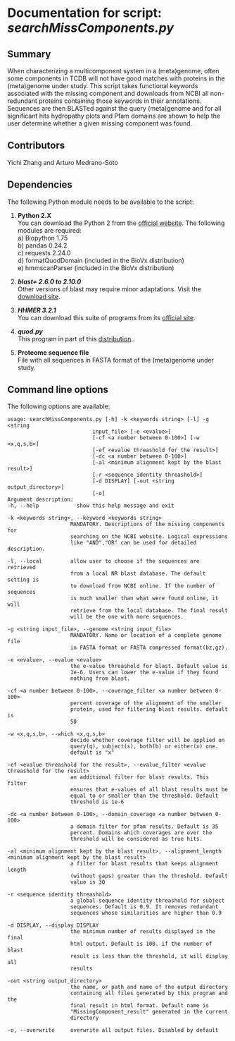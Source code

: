 # Documentation for script: _searchMissComponents.py_


## Summary
When characterizing a multicomponent system in a (meta)genome, often some components in TCDB will not have good 
matches with proteins in the (meta)genome under study. This script takes functional keywords associated with the missing 
component and downloads from NCBI all non-redundant proteins containing those keywords in their annotations. Sequences 
are then BLASTed against the query (meta)genome and for all significant hits hydropathy plots and Pfam domains are
shown to help the user determine whether a given missing component was found.

## Contributors  
Yichi Zhang and Arturo Medrano-Soto


## Dependencies
The following Python module needs to be available to the script: 

1. **Python 2.X**  
You can download the Python 2 from the [official website](https://www.python.org/). The following
modules are required:  
  a) Biopython 1.75  
  b) pandas 0.24.2  
  c) requests 2.24.0  
  d) formatQuodDomain (included in the BioVx distribution)  
  e) hmmscanParser (included in the BioVx distribution)  

2. **_blast+ 2.6.0 to 2.10.0_**  
Other versions of blast may require minor adaptations. Visit the
[download site](https://blast.ncbi.nlm.nih.gov/Blast.cgi?PAGE_TYPE=BlastDocs&DOC_TYPE=Download).  

3. **_HHMER 3.2.1_**  
You can download this suite of programs from its [official site](http://hmmer.org/).  

4. **_quod.py_**  
This program in part of this [distribution](https://gitlab.com/khendarg/hvordan/blob/master/docs/quod.md)..  

5. **Proteome sequence file**   
File with all sequences in FASTA format of the (meta)genome under study.  


## Command line options
The following options are available:

    usage: searchMissComponents.py [-h] -k <keywords string> [-l] -g <string
                               input_file> [-e <evalue>]
                               [-cf <a number between 0-100>] [-w <x,q,s,b>]
                               [-ef <evalue threashold for the result>]
                               [-dc <a number between 0-100>]
                               [-al <minimum alignment kept by the blast result>]
                               [-r <sequence identity threashold>]
                               [-d DISPLAY] [-out <string output_directory>]
                               [-o]
    Argument description:
    -h, --help            show this help message and exit
    
    -k <keywords string>, --keyword <keywords string>
                        MANDATORY. Descriptions of the missing components for
                        searching on the NCBI website. Logical expressions
                        like "AND","OR" can be used for detailed description.
                        
    -l, --local         allow user to choose if the sequences are retrieved
                        from a local NR blast database. The default setting is
                        to download from NCBI online. If the number of sequences
                        is much smaller than what were found online, it will
                        retrieve from the local database. The final result
                        will be the one with more sequences.
                        
    -g <string input_file>, --genome <string input_file>
                        MANDATORY. Name or location of a complete genome file
                        in FASTA format or FASTA compressed format(bz,gz).
                        
    -e <evalue>, --evalue <evalue>
                        the e-value threashold for blast. Default value is
                        1e-6. Users can lower the e-value if they found
                        nothing from blast.
                        
    -cf <a number between 0-100>, --coverage_filter <a number between 0-100>
                        percent coverage of the alignment of the smaller
                        protein, used for filtering blast results. default is
                        50
                        
    -w <x,q,s,b>, --which <x,q,s,b>
                        decide whether coverage filter will be applied on
                        query(q), subject(s), both(b) or either(x) one.
                        default is "x"
                        
    -ef <evalue threashold for the result>, --evalue_filter <evalue threashold for the result>
                        an additional filter for blast results. This filter
                        ensures that e-values of all blast results must be
                        equal to or smaller than the threshold. Default
                        threshold is 1e-6
                        
    -dc <a number between 0-100>, --domain_coverage <a number between 0-100>
                        a domain filter for pfam results. Default is 35
                        percent. Domains which coverages are over the
                        threshold will be considered as true hits.
                        
    -al <minimum alignment kept by the blast result>, --alignment_length <minimum alignment kept by the blast result>
                        a filter for blast results that keeps alignment length
                        (without gaps) greater than the threshold. Default
                        value is 30
                        
    -r <sequence identity threashold>
                        a global sequence identity threashold for subject
                        sequences. Default is 0.9. It removes redundant
                        sequences whose similarities are higher than 0.9
                        
    -d DISPLAY, --display DISPLAY
                        the minimum number of results displayed in the final
                        html output. Default is 100. if the number of blast
                        result is less than the threshold, it will display all
                        results
                        
    -out <string output_directory>
                        the name, or path and name of the output directory
                        containing all files generated by this program and the
                        final result in html format. Default name is
                        "MissingComponent_result" generated in the current
                        directory
                        
    -o, --overwrite     overwrite all output files. Disabled by default
